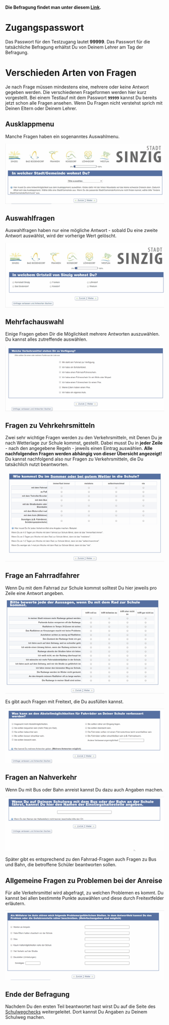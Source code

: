 **Die Befragung findet man unter diesem [Link](http://www.schulwegcheck.de/limesurvey/index.php/survey/index/sid/526655/newtest/Y/lang/de).**

# Zugangspasswort

Das Passwort für den Testzugang lautet **99999**. Das Passwort für die tatsächliche Befragung erhältst Du von Deinem Lehrer am Tag der Befragung.

# Verschieden Arten von Fragen

Je nach Frage müssen mindestens eine, mehrere oder keine Antwort gegeben werden. Die verschiedenen Frageformen werden hier kurz vorgestellt. Bei einem Testlauf mit dem Passwort **`99999`** kannst Du bereits jetzt schon alle Fragen ansehen. Wenn Du Fragen nicht verstehst sprich mit Deinen Eltern oder Deinem Lehrer.

## Ausklappmenu

Manche Fragen haben ein sogenanntes Auswahlmenu.

![Auswahlmenu](Auswahlmenu.gif)

## Auswahlfragen

Auswahlfragen haben nur eine mögliche Antwort - sobald Du eine zweite Antwort auswählst, wird der vorherige Wert gelöscht.

![Auswahlfrage](Auswahlfrage.gif)


## Mehrfachauswahl

Einige Fragen geben Dir die Möglichkeit mehrere Antworten auszuwählen. Du kannst alles zutreffende auswählen.

![Mehrfachauswahl](Mehrfachauswahl.gif)

## Fragen zu Vehrkehrsmitteln

Zwei sehr wichtige Fragen werden zu den Verkehrsmitteln, mit Denen Du je nach Wetterlage zur Schule kommst, gestellt. Dabei musst Du in **jeder Zeile** - nach den angegebene Regeln - jeweils einen Eintrag auswählen.
**Alle nachfolgenden Fragen werden abhängig von dieser Übersicht angezeigt!** Du kannst nachfolgend also nur Fragen zu Verkehrsmitteln, die Du tatsächlich nutzt beantworten.

![Verkehrsmittel](Verkehrsmittel.gif)

## Frage an Fahrradfahrer

Wenn Du mit dem Fahrrad zur Schule kommst solltest Du hier jeweils pro Zeile eine Antwort angeben.

![Fahrrad](Fahrrad.gif)

Es gibt auch Fragen mit Freitext, die Du ausfüllen kannst.

![Fahrrad2](Fahrrad2.gif)

## Fragen an Nahverkehr

Wenn Du mit Bus oder Bahn anreist kannst Du dazu auch Angaben machen.

![Bus](Bus.gif)

Später gibt es entsprechend zu den Fahrrad-Fragen auch Fragen zu Bus und Bahn, die betroffene Schüler beantworten sollen.

## Allgemeine Fragen zu Problemen bei der Anreise

Für alle Verkehrsmittel wird abgefragt, zu welchen Problemen es kommt. Du kannst bei allen bestimmte Punkte auswählen und diese durch Freitextfelder erläutern.

![Auto](Auto.gif)

## Ende der Befragung

Nachdem Du den ersten Teil beantwortet hast wirst Du auf die Seite des [Schulwegchecks](Schulwegcheck.md) weitergeleitet. Dort kannst Du Angaben zu Deinem Schulweg machen.
